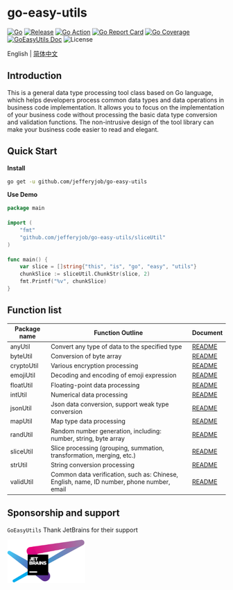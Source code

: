 # go-easy-utils

[![Go](https://img.shields.io/badge/Go-%3E%3D1.18-green)](https://go.dev)
[![Release](https://img.shields.io/github/release/jefferyjob/go-easy-utils.svg)](https://github.com/jefferyjob/go-easy-utils/releases)
[![Go Action](https://github.com/jefferyjob/go-easy-utils/workflows/Go/badge.svg?branch=master)](https://github.com/jefferyjob/go-easy-utils/actions)
[![Go Report Card](https://goreportcard.com/badge/github.com/jefferyjob/go-easy-utils)](https://goreportcard.com/report/github.com/jefferyjob/go-easy-utils)
[![Go Coverage](https://codecov.io/gh/jefferyjob/go-easy-utils/branch/master/graph/badge.svg)](https://codecov.io/gh/jefferyjob/go-easy-utils)
[![GoEasyUtils Doc](https://img.shields.io/badge/go.dev-reference-brightgreen?logo=go&logoColor=white&style=flat)](https://pkg.go.dev/github.com/jefferyjob/go-easy-utils)
![License](https://img.shields.io/github/license/jefferyjob/go-easy-utils)

English | [简体中文](README.cn.md)

## Introduction

This is a general data type processing tool class based on Go language, which helps developers process common data types and data operations in business code implementation. It allows you to focus on the implementation of your business code without processing the basic data type conversion and validation functions. The non-intrusive design of the tool library can make your business code easier to read and elegant.

## Quick Start
**Install**
```bash
go get -u github.com/jefferyjob/go-easy-utils
```
**Use Demo**
```go
package main

import (
	"fmt"
	"github.com/jefferyjob/go-easy-utils/sliceUtil"
)

func main() {
	var slice = []string{"this", "is", "go", "easy", "utils"}
	chunkSlice := sliceUtil.ChunkStr(slice, 2)
	fmt.Printf("%v", chunkSlice)
}
```

## Function list

| Package name | Function Outline                                                                          | Document             |
| ------------ | ----------------------------------------------------------------------------------------- |----------------------|
| anyUtil      | Convert any type of data to the specified type                                            | [README](anyUtil)    |
| byteUtil     | Conversion of byte array                                                                  | [README](byteUtil)   |
| cryptoUtil   | Various encryption processing                                                             | [README](cryptoUtil) |
| emojiUtil    | Decoding and encoding of emoji expression                                                 | [README](emojiUtil)  |
| floatUtil    | Floating-point data processing                                                            | [README](floatUtil)  |
| intUtil      | Numerical data processing                                                                 | [README](intUtil)    |
| jsonUtil     | Json data conversion, support weak type conversion                                        | [README](jsonUtil)   |
| mapUtil      | Map type data processing                                                                  | [README](mapUtil)    |
| randUtil     | Random number generation, including: number, string, byte array                           | [README](randUtil)   |
| sliceUtil    | Slice processing (grouping, summation, transformation, merging, etc.)                     | [README](sliceUtil)  |
| strUtil      | String conversion processing                                                              | [README](strUtil)    |
| validUtil    | Common data verification, such as: Chinese, English, name, ID number, phone number, email | [README](validUtil)  |


## Sponsorship and support

`GoEasyUtils` Thank JetBrains for their support

<a href="https://www.jetbrains.com"><img src="https://raw.githubusercontent.com/panjf2000/illustrations/master/jetbrains/jetbrains-variant-4.png" height="100" alt="JetBrains"/></a>